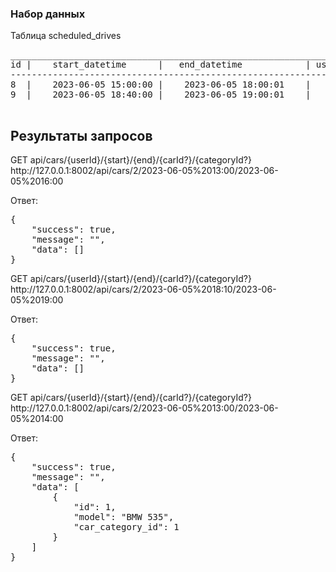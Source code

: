 <h3>Набор данных</h3>
Таблица scheduled_drives
<pre>
_________________________________________________________________________________________________________________
id |	start_datetime	    |   end_datetime	        | user_id |	car_id |	created_at      	  | updated_at
-----------------------------------------------------------------------------------------------------------------
8  |	2023-06-05 15:00:00	|    2023-06-05 18:00:01    |   1	  |  1	   |    2023-06-05 12:55:38	  |
9  |    2023-06-05 18:40:00	|    2023-06-05 19:00:01	|   1	  |  1	   |    2023-06-05 12:55:39	  |

</pre>

<h2>Результаты запросов</h2>
<p>
GET  api/cars/{userId}/{start}/{end}/{carId?}/{categoryId?}<br>
http://127.0.0.1:8002/api/cars/2/2023-06-05%2013:00/2023-06-05%2016:00
</p>
<p>
Ответ:<br>
<pre>
{
    "success": true,
    "message": "",
    "data": []
}
</pre>
</p>

<p>
GET  api/cars/{userId}/{start}/{end}/{carId?}/{categoryId?} <br>
http://127.0.0.1:8002/api/cars/2/2023-06-05%2018:10/2023-06-05%2019:00
</p>
<p>
Ответ:<br>
<pre>
{
    "success": true,
    "message": "",
    "data": []
}
</pre>
</p>

<p>
GET  api/cars/{userId}/{start}/{end}/{carId?}/{categoryId?} <br>
http://127.0.0.1:8002/api/cars/2/2023-06-05%2013:00/2023-06-05%2014:00
</p>
<p>
Ответ:<br>
<pre>
{
    "success": true,
    "message": "",
    "data": [
        {
            "id": 1,
            "model": "BMW 535",
            "car_category_id": 1
        }
    ]
}
</pre>
</p>
